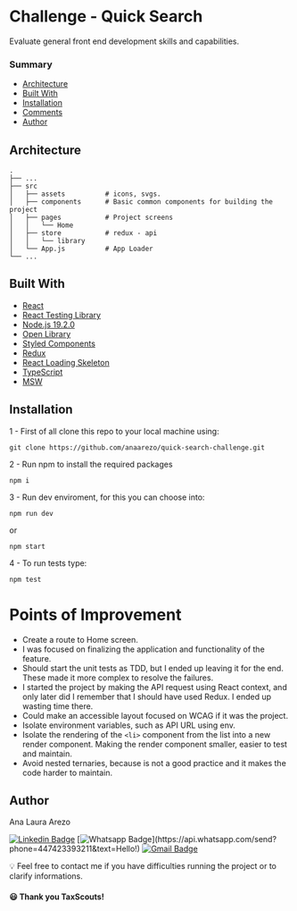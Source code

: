 # Challenge - Quick Search

Evaluate general front end development skills and capabilities.

### Summary

- [Architecture](#architecture)
- [Built With](#built-with)
- [Installation](#installation)
- [Comments](#comments)
- [Author](#author)

## Architecture

    .
    ├── ...
    ├── src
    │   ├── assets          # icons, svgs.
    │   ├── components      # Basic common components for building the project
    │   ├── pages           # Project screens
    │   │   └── Home
    │   ├── store           # redux - api
    │   │   └── library
    │   └── App.js          # App Loader
    └── ...

## Built With

- [React](https://reactjs.org/)
- [React Testing Library](https://testing-library.com/docs/react-testing-library/intro/)
- [Node.js 19.2.0](https://nodejs.org/en/)
- [Open Library](https://openlibrary.org/dev/docs/api)
- [Styled Components](https://styled-components.com/docs/api)
- [Redux](https://redux.js.org/)
- [React Loading Skeleton](https://github.com/dvtng/react-loading-skeleton)
- [TypeScript](https://www.typescriptlang.org/)
- [MSW](https://mswjs.io/)

## Installation

1 - First of all clone this repo to your local machine using:

```shell
git clone https://github.com/anaarezo/quick-search-challenge.git
```

2 - Run npm to install the required packages

```shell
npm i
```

3 - Run dev enviroment, for this you can choose into:

```shell
npm run dev
```

or

```shell
npm start
```

4 - To run tests type:

```shell
npm test
```

# Points of Improvement

- Create a route to Home screen.
- I was focused on finalizing the application and functionality of the feature.
- Should start the unit tests as TDD, but I ended up leaving it for the end. These made it more complex to resolve the failures.
- I started the project by making the API request using React context, and only later did I remember that I should have used Redux. I ended up wasting time there.
- Could make an accessible layout focused on WCAG if it was the project.
- Isolate environment variables, such as API URL using env.
- Isolate the rendering of the `<li>` component from the list into a new render component. Making the render component smaller, easier to test and maintain.
- Avoid nested ternaries, because is not a good practice and it makes the code harder to maintain.

## Author

Ana Laura Arezo

[![Linkedin Badge](https://img.shields.io/badge/-LinkedIn-blue?style=flat-square&logo=Linkedin&logoColor=white&link=https://www.linkedin.com/in/anaarezo//)](https://www.linkedin.com/in/anaarezo/)
[![Whatsapp Badge](https://img.shields.io/badge/-Whatsapp-4CA143?style=flat-square&labelColor=4CA143&logo=whatsapp&logoColor=white&link=https://api.whatsapp.com/send?phone=447423393211&text=Hello!)](https://api.whatsapp.com/send?phone=447423393211&text=Hello!)
[![Gmail Badge](https://img.shields.io/badge/-Gmail-c14438?style=flat-square&logo=Gmail&logoColor=white&link=mailto:laura.arezo@gmail.com)](mailto:laura.arezo@gmail.com)

💡 Feel free to contact me if you have difficulties running the project or to clarify informations.

#### 😃 Thank you TaxScouts!
